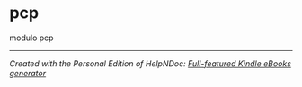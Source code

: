 # pcp

modulo pcp

***
_Created with the Personal Edition of HelpNDoc: [Full-featured Kindle eBooks generator](<https://www.helpndoc.com/feature-tour/create-ebooks-for-amazon-kindle>)_
